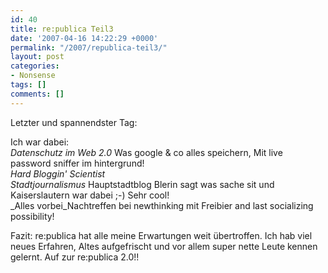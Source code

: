 ```yaml
---
id: 40
title: re:publica Teil3
date: '2007-04-16 14:22:29 +0000'
permalink: "/2007/republica-teil3/"
layout: post
categories:
- Nonsense
tags: []
comments: []
---
```

Letzter und spannendster Tag:

Ich war dabei:  
_Datenschutz im Web 2.0_ Was google & co alles speichern, Mit live password sniffer im hintergrund!  
_Hard Bloggin' Scientist_  
_Stadtjournalismus_ Hauptstadtblog Blerin sagt was sache sit und Kaiserslautern war dabei ;-) Sehr cool!  
_Alles vorbei_Nachtreffen bei newthinking mit Freibier and last socializing possibility!

Fazit: re:publica hat alle meine Erwartungen weit übertroffen. Ich hab viel neues Erfahren, Altes aufgefrischt und vor allem super nette Leute kennen gelernt. Auf zur re:publica 2.0!!